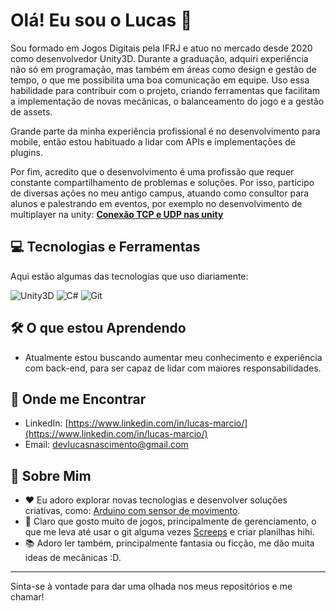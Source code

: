 # Olá! Eu sou o Lucas 👋

Sou formado em Jogos Digitais pela IFRJ e atuo no mercado desde 2020 como desenvolvedor Unity3D. Durante a graduação, adquiri experiência não só em programação, mas também em áreas como design e gestão de tempo, o que me possibilita uma boa comunicação em equipe. Uso essa habilidade para contribuir com o projeto, criando ferramentas que facilitam a implementação de novas mecânicas, o balanceamento do jogo e a gestão de assets.

Grande parte da minha experiência profissional é no desenvolvimento para mobile, então estou habituado a lidar com APIs e implementações de plugins.

Por fim, acredito que o desenvolvimento é uma profissão que requer constante compartilhamento de problemas e soluções. Por isso, participo de diversas ações no meu antigo campus, atuando como consultor para alunos e palestrando em eventos, por exemplo no desenvolvimento de multiplayer na unity:
[**Conexão TCP e UDP nas unity**](https://github.com/NascimentoLucas/UnityMultiplayer)

## 💻 Tecnologias e Ferramentas

Aqui estão algumas das tecnologias que uso diariamente:

![Unity3D](https://img.shields.io/badge/Unity-100000?style=for-the-badge&logo=unity&logoColor=white)
![C#](https://img.shields.io/badge/C%23-239120?style=for-the-badge&logo=c-sharp&logoColor=white)
![Git](https://img.shields.io/badge/Git-F05032?style=for-the-badge&logo=git&logoColor=white)

## 🛠️ O que estou Aprendendo

- Atualmente estou buscando aumentar meu conhecimento e experiência com back-end, para ser capaz de lidar com maiores responsabilidades.

## 💬 Onde me Encontrar

- LinkedIn: [https://www.linkedin.com/in/lucas-marcio/](https://www.linkedin.com/in/lucas-marcio/)
- Email: devlucasnascimento@gmail.com

## 🤖 Sobre Mim

- ♥ Eu adoro explorar novas tecnologias e desenvolver soluções criativas, como: [Arduino com sensor de movimento](https://github.com/NascimentoLucas/CabideArduino).
- 🍻 Claro que gosto muito de jogos, principalmente de gerenciamento, o que me leva até usar o git alguma vezes [Screeps](https://github.com/NascimentoLucas/Screeps) e criar planilhas hihi.
- 📚 Adoro ler também, principalmente fantasia ou ficção, me dão muita ideas de mecânicas :D.

---
Sinta-se à vontade para dar uma olhada nos meus repositórios e me chamar!
